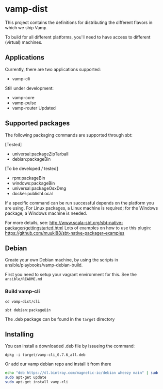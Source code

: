 # vamp-dist

This project contains the definitions for distributing the different flavors in which we ship Vamp.

To build for all different platforms, you'll need to have access to different (virtual) machines.


## Applications
Currently, there are two applications supported: 

- vamp-cli

Still under development:
- vamp-core
- vamp-pulse
- vamp-router
            Updated

## Supported packages

The following packaging commands are supported through sbt:

[Tested]

- universal:packageZipTarball
- debian:packageBin

[To be developed / tested]

- rpm:packageBin
- windows:packageBin
- universal:packageOsxDmg
- docker:publishLocal


If a specific command can be run successful depends on the platform you are using.
For Linux packages, a Linux machine is required; for the Windows package, a Windows machine is needed.

For more details, see: http://www.scala-sbt.org/sbt-native-packager/gettingstarted.html
Lots of examples on how to use this plugin: https://github.com/muuki88/sbt-native-packager-examples


## Debian
Create your own Debian machine, by using the scripts in ansible/playbooks/vamp-debian-build.

First you need to setup your vagrant environment for this. See the `ansible/README.md`


### Build vamp-cli
`cd vamp-dist/cli`

`sbt debian:packageBin`

The .deb package can be found in the `target` directory


## Installing
You can install a downloaded .deb file by issueing the command:

`dpkg -i target/vamp-cli_0.7.6_all.deb`


Or add our vamp debian repo and install it from there
```bash
echo "deb https://dl.bintray.com/magnetic-io/debian wheezy main" | sudo tee -a /etc/apt/sources.list
sudo apt-get update
sudo apt-get install vamp-cli
```





